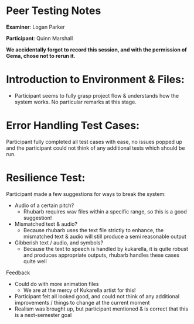 # Peer Testing Notes

**Examiner**: Logan Parker

**Participant**: Quinn Marshall

**We accidentally forgot to record this session, and with the permission of Gema, chose not to rerun it.**

# Introduction to Environment & Files:

- Participant seems to fully grasp project flow & understands how the system works. No particular remarks at this stage.

# Error Handling Test Cases:

Participant fully completed all test cases with ease, no issues popped up and the participant could not think of any 
additional tests which should be run.

# Resilience Test:

Participant made a few suggestions for ways to break the system:
- Audio of a certain pitch?
    - Rhubarb requires wav files within a specific range, so this is a good suggestion!
- Mismatched text & audio?
    - Because rhubarb uses the text file strictly to enhance, the mismatched text & audio will still produce a semi 
  reasonable output
- Gibberish text / audio, and symbols?
    - Because the text to speech is handled by kukarella, it is quite robust and produces appropriate outputs, rhubarb 
  handles these cases quite well

Feedback

- Could do with more animation files
    - We are at the mercy of Kukarella artist for this!
- Participant felt all looked good, and could not think of any additional improvements / things to change at the current
moment
- Realism was brought up, but participant mentioned & is correct that this is a next-semester goal
